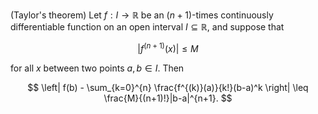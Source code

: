 (Taylor's theorem) Let $f: I \to \mathbb{R}$ be an $(n+1)$-times continuously differentiable function on an open interval $I \subseteq \mathbb{R}$, and suppose that 

$$
\left| f^{(n+1)}(x) \right| \leq M
$$

for all $x$ between two points $a, b\in I$. Then 

$$
\left| f(b) - \sum_{k=0}^{n} \frac{f^{(k)}(a)}{k!}(b-a)^k \right| \leq \frac{M}{(n+1)!}|b-a|^{n+1}.
$$
